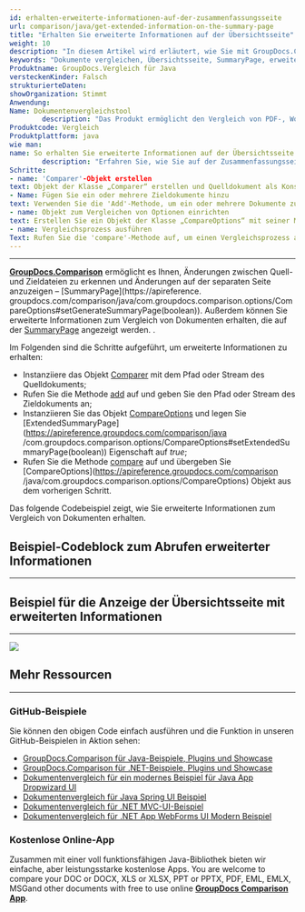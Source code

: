 ```yaml
---
id: erhalten-erweiterte-informationen-auf-der-zusammenfassungsseite
url: comparison/java/get-extended-information-on-the-summary-page
title: "Erhalten Sie erweiterte Informationen auf der Übersichtsseite"
weight: 10
description: "In diesem Artikel wird erläutert, wie Sie mit GroupDocs.Comparison for Java erweiterte Informationen zum Vergleich von Dokumenten auf der Zusammenfassungsseite erhalten."
keywords: "Dokumente vergleichen, Übersichtsseite, SummaryPage, erweiterte Informationen, ExtendedSummaryPage"
Produktname: GroupDocs.Vergleich für Java
versteckenKinder: Falsch
strukturierteDaten:
showOrganization: Stimmt
Anwendung:
Name: Dokumentenvergleichstool
        description: "Das Produkt ermöglicht den Vergleich von PDF-, Word-, Excel-, PowerPoint-, AutoCad-, Bild-, Code- und vielen weiteren Dateiformaten. Die Vergleichs-API unterstützt auch das Akzeptieren oder Ablehnen von Änderungen, das Extrahieren von Dokumentinformationen und das Erstellen von Vergleichsberichten"
Produktcode: Vergleich
Produktplattform: java
wie man:
name: So erhalten Sie erweiterte Informationen auf der Übersichtsseite
        description: "Erfahren Sie, wie Sie auf der Zusammenfassungsseite erweiterte Informationen erhalten"
Schritte:
- name: 'Comparer'-Objekt erstellen
text: Objekt der Klasse „Comparer“ erstellen und Quelldokument als Konstruktorargument übergeben
- Name: Fügen Sie ein oder mehrere Zieldokumente hinzu
text: Verwenden Sie die 'Add'-Methode, um ein oder mehrere Dokumente zum Vergleichen hinzuzufügen
- name: Objekt zum Vergleichen von Optionen einrichten
text: Erstellen Sie ein Objekt der Klasse „CompareOptions“ mit seiner Methode „setExtendedSummaryPage(true)“, um die erweiterte Zusammenfassungsseite zu konfigurieren
- name: Vergleichsprozess ausführen
Text: Rufen Sie die 'compare'-Methode auf, um einen Vergleichsprozess auszuführen, der Vergleichsoptionen als zweites Argument übergibt
---
```


***

**[GroupDocs.Comparison](https://products.groupdocs.com/comparison)** ermöglicht es Ihnen, Änderungen zwischen Quell- und Zieldateien zu erkennen und Änderungen auf der separaten Seite anzuzeigen – [SummaryPage](https://apireference. groupdocs.com/comparison/java/com.groupdocs.comparison.options/CompareOptions#setGenerateSummaryPage(boolean)).
Außerdem können Sie erweiterte Informationen zum Vergleich von Dokumenten erhalten, die auf der [SummaryPage](https://apireference.groupdocs.com/comparison/java/com.groupdocs.comparison.options/CompareOptions#setGenerateSummaryPage(boolean)) angezeigt werden. .

Im Folgenden sind die Schritte aufgeführt, um erweiterte Informationen zu erhalten:

* Instanziiere das Objekt [Comparer](https://apireference.groupdocs.com/comparison/java/com.groupdocs.comparison/Comparer) mit dem Pfad oder Stream des Quelldokuments;
* Rufen Sie die Methode [add](https://apireference.groupdocs.com/comparison/java/com.groupdocs.comparison/Comparer#add(java.lang.String)) auf und geben Sie den Pfad oder Stream des Zieldokuments an;
* Instanziieren Sie das Objekt [CompareOptions](https://apireference.groupdocs.com/comparison/java/com.groupdocs.comparison.options/CompareOptions) und legen Sie [ExtendedSummaryPage](https://apireference.groupdocs.com/comparison/java /com.groupdocs.comparison.options/CompareOptions#setExtendedSummaryPage(boolean)) Eigenschaft auf *true*;
* Rufen Sie die Methode [compare](https://apireference.groupdocs.com/comparison/java/com.groupdocs.comparison/Comparer#compare()) auf und übergeben Sie [CompareOptions](https://apireference.groupdocs.com/comparison /java/com.groupdocs.comparison.options/CompareOptions) Objekt aus dem vorherigen Schritt.

Das folgende Codebeispiel zeigt, wie Sie erweiterte Informationen zum Vergleich von Dokumenten erhalten.

## Beispiel-Codeblock zum Abrufen erweiterter Informationen

---

<script src="https://gist.github.com/groupdocs-comparison-gists/956c10cbdd05aad7fb86137f4f9a0c01.js"></script>

## Beispiel für die Anzeige der Übersichtsseite mit erweiterten Informationen

---

![](/comparison/java/images/how-to-get-extended-information-image.png)

## Mehr Ressourcen

---
### GitHub-Beispiele
Sie können den obigen Code einfach ausführen und die Funktion in unseren GitHub-Beispielen in Aktion sehen:

* [GroupDocs.Comparison für Java-Beispiele, Plugins und Showcase](https://github.com/groupdocs-comparison/GroupDocs.Comparison-for-Java)
* [GroupDocs.Comparison für .NET-Beispiele, Plugins und Showcase](https://github.com/groupdocs-comparison/GroupDocs.Comparison-for-.NET)
* [Dokumentenvergleich für ein modernes Beispiel für Java App Dropwizard UI](https://github.com/groupdocs-comparison/GroupDocs.Comparison-for-Java-Dropwizard)
* [Dokumentenvergleich für Java Spring UI Beispiel](https://github.com/groupdocs-comparison/GroupDocs.Comparison-for-Java-Spring)
* [Dokumentenvergleich für .NET MVC-UI-Beispiel](https://github.com/groupdocs-comparison/GroupDocs.Comparison-for-.NET-MVC)
* [Dokumentenvergleich für .NET App WebForms UI Modern Beispiel](https://github.com/groupdocs-comparison/GroupDocs.Comparison-for-.NET-WebForms)
    


### Kostenlose Online-App
Zusammen mit einer voll funktionsfähigen Java-Bibliothek bieten wir einfache, aber leistungsstarke kostenlose Apps.
You are welcome to compare your DOC or DOCX, XLS or XLSX, PPT or PPTX, PDF, EML, EMLX, MSGand other documents with free to use online **[GroupDocs Comparison App](https://products.groupdocs.app/comparison)**.
